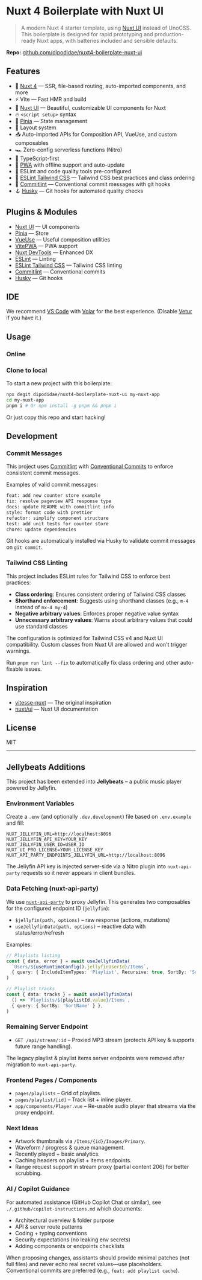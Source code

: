 # Nuxt 4 Boilerplate with Nuxt UI

> A modern Nuxt 4 starter template, using [Nuxt UI](https://ui.nuxt.com/) instead of UnoCSS. This boilerplate is designed for rapid prototyping and production-ready Nuxt apps, with batteries included and sensible defaults.

**Repo:** [github.com/dipodidae/nuxt4-boilerplate-nuxt-ui](https://github.com/dipodidae/nuxt4-boilerplate-nuxt-ui)

## Features

- 💚 [Nuxt 4](https://nuxt.com/) — SSR, file-based routing, auto-imported components, and more
- ⚡️ Vite — Fast HMR and build
- 🎨 [Nuxt UI](https://ui.nuxt.com/) — Beautiful, customizable UI components for Nuxt
- 🔥 `<script setup>` syntax
- 🍍 [Pinia](https://github.com/vuejs/pinia) — State management
- 📑 Layout system
- 📥 Auto-imported APIs for Composition API, VueUse, and custom composables
- 🏎 Zero-config serverless functions (Nitro)
- 🦾 TypeScript-first
- 📲 [PWA](https://github.com/vite-pwa/nuxt) with offline support and auto-update
- 🧹 ESLint and code quality tools pre-configured
- 🎨 [ESLint Tailwind CSS](https://github.com/francoismassart/eslint-plugin-tailwindcss) — Tailwind CSS best practices and class ordering
- 🚀 [Commitlint](https://commitlint.js.org/) — Conventional commit messages with git hooks
- 🪝 [Husky](https://typicode.github.io/husky/) — Git hooks for automated quality checks

## Plugins & Modules

- [Nuxt UI](https://ui.nuxt.com/) — UI components
- [Pinia](https://github.com/vuejs/pinia) — Store
- [VueUse](https://github.com/vueuse/vueuse) — Useful composition utilities
- [VitePWA](https://github.com/vite-pwa/nuxt) — PWA support
- [Nuxt DevTools](https://github.com/nuxt/devtools) — Enhanced DX
- [ESLint](https://eslint.org/) — Linting
- [ESLint Tailwind CSS](https://github.com/francoismassart/eslint-plugin-tailwindcss) — Tailwind CSS linting
- [Commitlint](https://commitlint.js.org/) — Conventional commits
- [Husky](https://typicode.github.io/husky/) — Git hooks

## IDE

We recommend [VS Code](https://code.visualstudio.com/) with [Volar](https://github.com/johnsoncodehk/volar) for the best experience. (Disable [Vetur](https://vuejs.github.io/vetur/) if you have it.)

## Usage

### Online

### Clone to local

To start a new project with this boilerplate:

```bash
npx degit dipodidae/nuxt4-boilerplate-nuxt-ui my-nuxt-app
cd my-nuxt-app
pnpm i # Or npm install -g pnpm && pnpm i
```

Or just copy this repo and start hacking!

## Development

### Commit Messages

This project uses [Commitlint](https://commitlint.js.org/) with [Conventional Commits](https://www.conventionalcommits.org/) to enforce consistent commit messages.

Examples of valid commit messages:

```bash
feat: add new counter store example
fix: resolve pageview API response type
docs: update README with commitlint info
style: format code with prettier
refactor: simplify component structure
test: add unit tests for counter store
chore: update dependencies
```

Git hooks are automatically installed via Husky to validate commit messages on `git commit`.

### Tailwind CSS Linting

This project includes ESLint rules for Tailwind CSS to enforce best practices:

- **Class ordering**: Ensures consistent ordering of Tailwind CSS classes
- **Shorthand enforcement**: Suggests using shorthand classes (e.g., `m-4` instead of `mx-4 my-4`)
- **Negative arbitrary values**: Enforces proper negative value syntax
- **Unnecessary arbitrary values**: Warns about arbitrary values that could use standard classes

The configuration is optimized for Tailwind CSS v4 and Nuxt UI compatibility. Custom classes from Nuxt UI are allowed and won't trigger warnings.

Run `pnpm run lint --fix` to automatically fix class ordering and other auto-fixable issues.

## Inspiration

- [vitesse-nuxt](https://github.com/antfu/vitesse-nuxt) — The original inspiration
- [nuxt/ui](https://ui.nuxt.com/) — Nuxt UI documentation

## License

MIT

---

## Jellybeats Additions

This project has been extended into **Jellybeats** – a public music player powered by Jellyfin.

### Environment Variables

Create a `.env` (and optionally `.dev.development`) file based on `.env.example` and fill:

```
NUXT_JELLYFIN_URL=http://localhost:8096
NUXT_JELLYFIN_API_KEY=YOUR_KEY
NUXT_JELLYFIN_USER_ID=USER_ID
NUXT_UI_PRO_LICENSE=YOUR_LICENSE_KEY
NUXT_API_PARTY_ENDPOINTS_JELLYFIN_URL=http://localhost:8096
```

The Jellyfin API key is injected server-side via a Nitro plugin into `nuxt-api-party` requests so it never appears in client bundles.

### Data Fetching (nuxt-api-party)

We use [`nuxt-api-party`](https://github.com/johannschopplich/nuxt-api-party) to proxy Jellyfin. This generates two composables for the configured endpoint ID (`jellyfin`):

- `$jellyfin(path, options)` – raw response (actions, mutations)
- `useJellyfinData(path, options)` – reactive data with status/error/refresh

Examples:

```ts
// Playlists listing
const { data, error } = await useJellyfinData(
  `Users/${useRuntimeConfig().jellyfinUserId}/Items`,
  { query: { IncludeItemTypes: 'Playlist', Recursive: true, SortBy: 'SortName' } },
)

// Playlist tracks
const { data: tracks } = await useJellyfinData(
  () => `Playlists/${playlistId.value}/Items`,
  { query: { SortBy: 'SortName' } },
)
```

### Remaining Server Endpoint

- `GET /api/stream/:id` – Proxied MP3 stream (protects API key & supports future range handling).

The legacy playlist & playlist items server endpoints were removed after migration to `nuxt-api-party`.

### Frontend Pages / Components

- `pages/playlists` – Grid of playlists.
- `pages/playlist/[id]` – Track list + inline player.
- `app/components/Player.vue` – Re-usable audio player that streams via the proxy endpoint.

### Next Ideas

- Artwork thumbnails via `/Items/{id}/Images/Primary`.
- Waveform / progress & queue management.
- Recently played + basic analytics.
- Caching headers on playlist + items endpoints.
- Range request support in stream proxy (partial content 206) for better scrubbing.

### AI / Copilot Guidance

For automated assistance (GitHub Copilot Chat or similar), see `./.github/copilot-instructions.md` which documents:

- Architectural overview & folder purpose
- API & server route patterns
- Coding + typing conventions
- Security expectations (no leaking env secrets)
- Adding components or endpoints checklists

When proposing changes, assistants should provide minimal patches (not full files) and never echo real secret values—use placeholders. Conventional commits are preferred (e.g., `feat: add playlist cache`).

